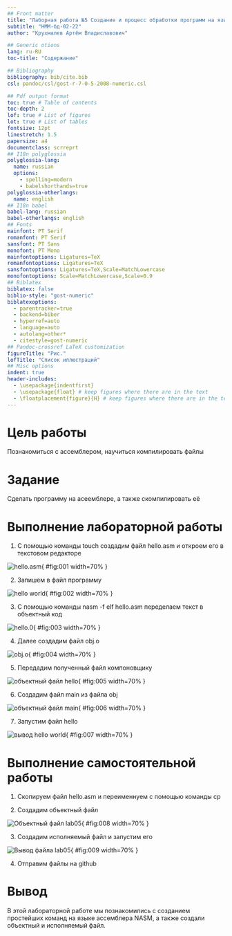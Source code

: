 ```yaml
---
## Front matter
title: "Лаборная работа №5 Создание и процесс обработки программ на языке ассемблера NASM "
subtitle: "НММ-бд-02-22"
author: "Крухмалев Артём Владиславович"

## Generic otions
lang: ru-RU
toc-title: "Содержание"

## Bibliography
bibliography: bib/cite.bib
csl: pandoc/csl/gost-r-7-0-5-2008-numeric.csl

## Pdf output format
toc: true # Table of contents
toc-depth: 2
lof: true # List of figures
lot: true # List of tables
fontsize: 12pt
linestretch: 1.5
papersize: a4
documentclass: scrreprt
## I18n polyglossia
polyglossia-lang:
  name: russian
  options:
	- spelling=modern
	- babelshorthands=true
polyglossia-otherlangs:
  name: english
## I18n babel
babel-lang: russian
babel-otherlangs: english
## Fonts
mainfont: PT Serif
romanfont: PT Serif
sansfont: PT Sans
monofont: PT Mono
mainfontoptions: Ligatures=TeX
romanfontoptions: Ligatures=TeX
sansfontoptions: Ligatures=TeX,Scale=MatchLowercase
monofontoptions: Scale=MatchLowercase,Scale=0.9
## Biblatex
biblatex: false
biblio-style: "gost-numeric"
biblatexoptions:
  - parentracker=true
  - backend=biber
  - hyperref=auto
  - language=auto
  - autolang=other*
  - citestyle=gost-numeric
## Pandoc-crossref LaTeX customization
figureTitle: "Рис."
lofTitle: "Список иллюстраций"
## Misc options
indent: true
header-includes:
  - \usepackage{indentfirst}
  - \usepackage{float} # keep figures where there are in the text
  - \floatplacement{figure}{H} # keep figures where there are in the text
---
```

# Цель работы
Познакомиться с ассемблером, научиться компилировать файлы

# Задание

Сделать программу на асеемблере, а также скомпилировать её 

# Выполнение лабораторной работы

1. С помощью команды touch создадим файл hello.asm и откроем его в текстовом редакторе

![hello.asm](image/lab5.1.png){ #fig:001 width=70% }

2. Запишем в файл программу 

![hello world](image/lab5.2.png){ #fig:002 width=70% }

3. С помощью команды nasm -f elf hello.asm переделаем текст в объектный код

![hello.0](image/lab5.3.png){ #fig:003 width=70% }

4. Далее создадим файл obj.o 

![obj.o](image/lab5.4.png){ #fig:004 width=70% }

5. Передадим полученный файл компоновщику 

![объектный файл hello](image/lab5.5.png){ #fig:005 width=70% }

6. Создадим файл main из файла obj

![объектный файл main](image/lab5.6.png){ #fig:006 width=70% }

7. Запустим файл hello 

![вывод hello world](image/lab5.7.png){ #fig:007 width=70% }

# Выполнение самостоятельной работы 

1. Скопируем файл hello.asm и переименнуем с помощью команды cp

2. Создадим объектный файл 

![Объектный файл lab05](image/lab5.8.png){ #fig:008 width=70% }

3. Создадим исполняемый файл и запустим его

![Вывод файла lab05](image/lab5.9.png){ #fig:009 width=70% }

4. Отправим файлы на github

# Вывод

В этой лабораторной работе мы познакомились с созданием простейших команд на языке ассемблера NASM, а также создали объектный и исполняемый файл.

